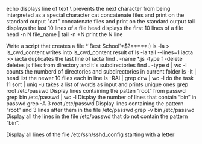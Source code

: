 echo displays line of text
\ prevents the next character from being interpreted as a special character
cat concatenate files and print on the standard output
"cat" concatenate files and print on the standard output
tail displays the last 10 lines of a file
head displays the first 10 lines of a file
head -n N file_name | tail -n +N print the N line

Write a script that creates a file \*\'Best School\'\*$\?\*\*\*\*\*:)
ls -la > ls_cwd_content writes into ls_cwd_content result of ls -la
tail --lines=1 iacta >> iacta duplicates the last line of iacta
find . -name *.js -type f -delete deletes js files from directory and it's subdirectories
find . -type d | wc -l counts the numberd of directories and subdirectories in current folder
ls -lt | head list the newer 10 files each in line
ls -RAl | grep drw | wc -l do the task 11
sort | uniq -u takes a list of words as input and prints unique ones
grep root /etc/passwd Display lines containing the patten “root” from passwd
grep bin /etc/passwd | wc -l Display the number of lines that contain “bin” in passwd
grep -A 3 root /etc/passwd Display lines containing the pattern “root” and 3 lines after them in the file /etc/passwd
grep -v bin /etc/passwd Display all the lines in the file /etc/passwd that do not contain the pattern “bin”.

Display all lines of the file /etc/ssh/sshd_config starting with a letter
